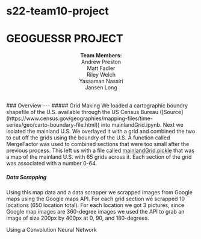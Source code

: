 # s22-team10-project
# GEOGUESSR PROJECT
<p align='center'> <strong>Team Members:</strong><br> Andrew Preston<br> Matt Fadler<br> Riley Welch<br> Yassaman Nassiri<br> Jansen Long<p>
<br>
### Overview
---
##### Grid Making
We loaded a cartographic boundry shapefile of the U.S. available through the US Census Bureau ([Source](https://www.census.gov/geographies/mapping-files/time-series/geo/carto-boundary-file.html)) into mainlandGrid.ipynb. Next we isolated the mainland U.S. We overlayed it with a grid and combined the two to cut off the grids using the boundry of the U.S. A function called MergeFactor was used to combined sections that were too small after the previous process. This left us with a file called <ins>mainlandGrid.pickle</ins> that was a map of the mainland U.S. with 65 grids across it. Each section of the grid was associated with a number 0-64. 

##### Data Scrapping
Using this map data and a data scrapper we scrapped images from Google maps using the Google maps API. For each grid section we scrapped 10 locations (650 location total). For each location we got 3 pictures, since Google map images are 360-degree images we used the API to grab an image of size 200px by 400px at 0, 90, and 180-degrees. 






Using a Convolution Neural Network 
